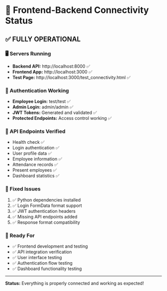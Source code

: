 # 🔗 Frontend-Backend Connectivity Status

## ✅ FULLY OPERATIONAL

### 🖥️ Servers Running
- **Backend API:** http://localhost:8000 ✅
- **Frontend App:** http://localhost:3000 ✅
- **Test Page:** http://localhost:3000/test_connectivity.html ✅

### 🔐 Authentication Working
- **Employee Login:** test/test ✅
- **Admin Login:** admin/admin ✅
- **JWT Tokens:** Generated and validated ✅
- **Protected Endpoints:** Access control working ✅

### 📡 API Endpoints Verified
- Health check ✅
- Login authentication ✅
- User profile data ✅
- Employee information ✅
- Attendance records ✅
- Present employees ✅
- Dashboard statistics ✅

### 🔧 Fixed Issues
1. ✅ Python dependencies installed
2. ✅ Login FormData format support
3. ✅ JWT authentication headers
4. ✅ Missing API endpoints added
5. ✅ Response format compatibility

### 🚀 Ready For
- ✅ Frontend development and testing
- ✅ API integration verification
- ✅ User interface testing
- ✅ Authentication flow testing
- ✅ Dashboard functionality testing

---
**Status:** Everything is properly connected and working as expected!